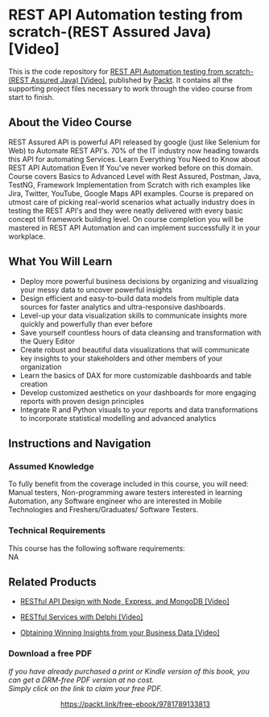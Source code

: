 # REST API Automation testing from scratch-(REST Assured Java) [Video]
This is the code repository for [REST API Automation testing from scratch-(REST Assured Java) [Video]](https://www.packtpub.com/big-data-and-business-intelligence/obtaining-winning-insights-your-business-data-video?utm_source=github&utm_medium=repository&utm_campaign=9781789954449), published by [Packt](https://www.packtpub.com/?utm_source=github). It contains all the supporting project files necessary to work through the video course from start to finish.
## About the Video Course
REST Assured API is powerful API released by google (just like Selenium for Web) to Automate REST API's. 70% of the IT industry now heading towards this API for automating Services. Learn Everything You Need to Know about REST API Automation Even If You've never worked before on this domain. Course covers Basics to Advanced Level with Rest Assured, Postman, Java, TestNG, Framework Implementation from Scratch with rich examples like Jira, Twitter, YouTube, Google Maps API examples. Course is prepared on utmost care of picking real-world scenarios what actually industry does in testing the REST API's and they were neatly delivered with every basic concept till framework building level. On course completion you will be mastered in REST API Automation and can implement successfully it in your workplace.

<H2>What You Will Learn</H2>
<DIV class=book-info-will-learn-text>
<UL>
<LI>Deploy more powerful business decisions by organizing and visualizing your messy data to uncover powerful insights 
<LI>Design efficient and easy-to-build data models from multiple data sources for faster analytics and ultra-responsive dashboards. 
<LI>Level-up your data visualization skills to communicate insights more quickly and powerfully than ever before 
<LI>Save yourself countless hours of data cleansing and transformation with the Query Editor 
<LI>Create robust and beautiful data visualizations that will communicate key insights to your stakeholders and other members of your organization 
<LI>Learn the basics of DAX for more customizable dashboards and table creation 
<LI>Develop customized aesthetics on your dashboards for more engaging reports with proven design principles 
<LI>Integrate R and Python visuals to your reports and data transformations to incorporate statistical modelling and advanced analytics </LI></UL></DIV>

## Instructions and Navigation
### Assumed Knowledge
To fully benefit from the coverage included in this course, you will need:<br/>
Manual testers, Non-programming aware testers interested in learning Automation, any Software engineer who are interested in Mobile Technologies and Freshers/Graduates/ Software Testers.
### Technical Requirements
This course has the following software requirements:<br/>
NA

## Related Products
* [RESTful API Design with Node, Express, and MongoDB [Video]](https://www.packtpub.com/big-data-and-business-intelligence/obtaining-winning-insights-your-business-data-video?utm_source=github&utm_medium=repository&utm_campaign=9781789954449)

* [RESTful Services with Delphi [Video]](https://www.packtpub.com/big-data-and-business-intelligence/obtaining-winning-insights-your-business-data-video?utm_source=github&utm_medium=repository&utm_campaign=9781789954449)

* [Obtaining Winning Insights from your Business Data [Video]](https://www.packtpub.com/big-data-and-business-intelligence/obtaining-winning-insights-your-business-data-video?utm_source=github&utm_medium=repository&utm_campaign=9781789954449)

### Download a free PDF

 <i>If you have already purchased a print or Kindle version of this book, you can get a DRM-free PDF version at no cost.<br>Simply click on the link to claim your free PDF.</i>
<p align="center"> <a href="https://packt.link/free-ebook/9781789133813">https://packt.link/free-ebook/9781789133813 </a> </p>